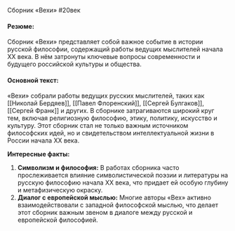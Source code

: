 Сборник «Вехи»
#20век 
#### Резюме:

Сборник «Вехи» представляет собой важное событие в истории русской философии, содержащий работы ведущих мыслителей начала XX века. В нём затронуты ключевые вопросы современности и будущего российской культуры и общества.

#### Основной текст:

«Вехи» собрали работы ведущих русских мыслителей, таких как [[Николай Бердяев]], [[Павел Флоренский]], [[Сергей Булгаков]], [[Сергей Франк]] и других. В сборнике затрагиваются широкий круг тем, включая религиозную философию, этику, политику, искусство и культуру. Этот сборник стал не только важным источником философских идей, но и свидетельством интеллектуальной жизни в России начала XX века.

**Интересные факты:**

1. **Символизм и философия:** В работах сборника часто прослеживается влияние символистической поэзии и литературы на русскую философию начала XX века, что придает ей особую глубину и метафизическую окраску.
2. **Диалог с европейской мыслью:** Многие авторы «Вех» активно взаимодействовали с западной философской мыслью, что делает этот сборник важным звеном в диалоге между русской и европейской философией.